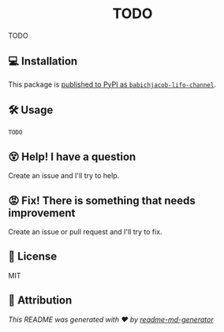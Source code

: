 <h1 align="center">TODO</h1>

TODO

## 💻 Installation

This package is [published to PyPI as `babichjacob-lifo-channel`](https://pypi.org/project/babichjacob-lifo-channel/).

## 🛠 Usage

```py
TODO
```

## 😵 Help! I have a question

Create an issue and I'll try to help.

## 😡 Fix! There is something that needs improvement

Create an issue or pull request and I'll try to fix.

## 📄 License

MIT

## 🙏 Attribution

_This README was generated with ❤️ by [readme-md-generator](https://github.com/kefranabg/readme-md-generator)_
